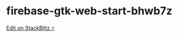# firebase-gtk-web-start-bhwb7z

[Edit on StackBlitz ⚡️](https://stackblitz.com/edit/firebase-gtk-web-start-bhwb7z)
